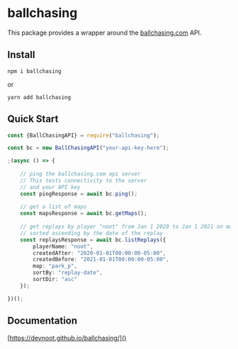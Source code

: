 # ballchasing

This package provides a wrapper around the [ballchasing.com]() API.

## Install 
```
npm i ballchasing
```
or
```
yarn add ballchasing
```

## Quick Start 

```typescript
const {BallChasingAPI} = require("ballchasing");

const bc = new BallChasingAPI("your-api-key-here");

;(async () => {
    
    // ping the ballchasing.com api server
    // This tests connectivity to the server
    // and your API key
    const pingResponse = await bc.ping();    
    
    // get a list of maps
    const mapsResponse = await bc.getMaps();
    
    // get replays by player "noot" from Jan 1 2020 to Jan 1 2021 on map "park_p"
    // sorted ascending by the date of the replay
    const replaysResponse = await bc.listReplays({
        playerName: "noot",
        createdAfter: "2020-01-01T00:00:00-05:00",
        createdBefore: "2021-01-01T00:00:00-05:00",
        map: "park_p",
        sortBy: "replay-date",
        sortDir: "asc"
    });

})();

```

## Documentation
[https://devnoot.github.io/ballchasing/]()